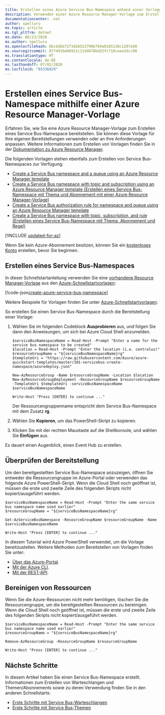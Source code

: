```yaml
---
title: Erstellen eines Azure Service Bus-Namespace anhand einer Vorlage
description: Verwenden einer Azure Resource Manager-Vorlage zum Erstellen eines Service Bus Messaging-Namespace
documentationcenter: .net
author: spelluru
ms.topic: article
ms.tgt_pltfrm: dotnet
ms.date: 06/23/2020
ms.author: spelluru
ms.openlocfilehash: 6bcbdbb72f3d26522790b769a8185138c1207a98
ms.sourcegitcommit: 877491bd46921c11dd478bd25fc718ceee2dcc08
ms.translationtype: HT
ms.contentlocale: de-DE
ms.lasthandoff: 07/02/2020
ms.locfileid: "85336829"
---
```

# <a name="create-a-service-bus-namespace-by-using-an-azure-resource-manager-template"></a>Erstellen eines Service Bus-Namespace mithilfe einer Azure Resource Manager-Vorlage

Erfahren Sie, wie Sie eine Azure Resource Manager-Vorlage zum Erstellen eines Service Bus-Namespace bereitstellen. Sie können diese Vorlage für Ihre eigenen Bereitstellungen verwenden oder an Ihre Anforderungen anpassen. Weitere Informationen zum Erstellen von Vorlagen finden Sie in der [Dokumentation zu Azure Resource Manager](/azure/azure-resource-manager/).

Die folgenden Vorlagen stehen ebenfalls zum Erstellen von Service Bus-Namespaces zur Verfügung:

* [Create a Service Bus namespace and a queue using an Azure Resource Manager template](./service-bus-resource-manager-namespace-queue.md)
* [Create a Service Bus namespace with topic and subscription using an Azure Resource Manager template (Erstellen eines Service Bus-Namespace mit Thema und Abonnement mit einer Azure Resource Manager-Vorlage)](./service-bus-resource-manager-namespace-topic.md)
* [Create a Service Bus authorization rule for namespace and queue using an Azure Resource Manager template](./service-bus-resource-manager-namespace-auth-rule.md)
* [Create a Service Bus namespace with topic, subscription, and rule (Erstellen eines Service Bus-Namespace mit Thema, Abonnement und Regel)](./service-bus-resource-manager-namespace-topic-with-rule.md)

[!INCLUDE [updated-for-az](../../includes/updated-for-az.md)]

Wenn Sie kein Azure-Abonnement besitzen, können Sie ein [kostenloses Konto](https://azure.microsoft.com/free/) erstellen, bevor Sie beginnen.

## <a name="create-a-service-bus-namespace"></a>Erstellen eines Service Bus-Namespaces

In dieser Schnellstartanleitung verwenden Sie eine [vorhandene Resource Manager-Vorlage](https://github.com/Azure/azure-quickstart-templates/blob/master/101-servicebus-create-namespace/azuredeploy.json) aus den [Azure-Schnellstartvorlagen](https://azure.microsoft.com/resources/templates/):

[!code-json[create-azure-service-bus-namespace](~/quickstart-templates/101-servicebus-create-namespace/azuredeploy.json)]

Weitere Beispiele für Vorlagen finden Sie unter [Azure-Schnellstartvorlagen](https://azure.microsoft.com/resources/templates/?resourceType=Microsoft.Servicebus&pageNumber=1&sort=Popular).

So erstellen Sie einen Service Bus-Namespace durch die Bereitstellung einer Vorlage:

1. Wählen Sie im folgenden Codeblock **Ausprobieren** aus, und folgen Sie dann den Anweisungen, um sich bei Azure Cloud Shell anzumelden.

    ```azurepowershell-interactive
    $serviceBusNamespaceName = Read-Host -Prompt "Enter a name for the service bus namespace to be created"
    $location = Read-Host -Prompt "Enter the location (i.e. centralus)"
    $resourceGroupName = "${serviceBusNamespaceName}rg"
    $templateUri = "https://raw.githubusercontent.com/Azure/azure-quickstart-templates/master/101-servicebus-create-namespace/azuredeploy.json"

    New-AzResourceGroup -Name $resourceGroupName -Location $location
    New-AzResourceGroupDeployment -ResourceGroupName $resourceGroupName -TemplateUri $templateUri -serviceBusNamespaceName $serviceBusNamespaceName

    Write-Host "Press [ENTER] to continue ..."
    ```

    Der Ressourcengruppenname entspricht dem Service Bus-Namespace mit dem Zusatz **rg**.

2. Wählen Sie **Kopieren**, um das PowerShell-Skript zu kopieren.
3. Klicken Sie mit der rechten Maustaste auf die Shellkonsole, und wählen Sie **Einfügen** aus.

Es dauert einen Augenblick, einen Event Hub zu erstellen.

## <a name="verify-the-deployment"></a>Überprüfen der Bereitstellung

Um den bereitgestellten Service Bus-Namespace anzuzeigen, öffnen Sie entweder die Ressourcengruppe im Azure-Portal oder verwenden das folgende Azure PowerShell-Skript. Wenn die Cloud Shell noch geöffnet ist, müssen die erste und zweite Zeile des folgenden Skripts nicht kopiert/ausgeführt werden.

```azurepowershell-interactive
$serviceBusNamespaceName = Read-Host -Prompt "Enter the same service bus namespace name used earlier"
$resourceGroupName = "${serviceBusNamespaceName}rg"

Get-AzServiceBusNamespace -ResourceGroupName $resourceGroupName -Name $serviceBusNamespaceName

Write-Host "Press [ENTER] to continue ..."
```

In diesem Tutorial wird Azure PowerShell verwendet, um die Vorlage bereitzustellen. Weitere Methoden zum Bereitstellen von Vorlagen finden Sie unter:

* [Über das Azure-Portal](../azure-resource-manager/templates/deploy-portal.md).
* [Mit der Azure CLI](../azure-resource-manager/templates/deploy-cli.md).
* [Mit der REST-API](../azure-resource-manager/templates/deploy-rest.md).

## <a name="clean-up-resources"></a>Bereinigen von Ressourcen

Wenn Sie die Azure-Ressourcen nicht mehr benötigen, löschen Sie die Ressourcengruppe, um die bereitgestellten Ressourcen zu bereinigen. Wenn die Cloud Shell noch geöffnet ist, müssen die erste und zweite Zeile des folgenden Skripts nicht kopiert/ausgeführt werden.

```azurepowershell-interactive
$serviceBusNamespaceName = Read-Host -Prompt "Enter the same service bus namespace name used earlier"
$resourceGroupName = "${serviceBusNamespaceName}rg"

Remove-AzResourceGroup -ResourceGroupName $resourceGroupName

Write-Host "Press [ENTER] to continue ..."
```

## <a name="next-steps"></a>Nächste Schritte

In diesem Artikel haben Sie einen Service Bus-Namespace erstellt. Informationen zum Erstellen von Warteschlangen und Themen/Abonnements sowie zu deren Verwendung finden Sie in den anderen Schnellstarts:

* [Erste Schritte mit Service Bus-Warteschlangen](service-bus-dotnet-get-started-with-queues.md)
* [Erste Schritte mit Service Bus-Themen](service-bus-dotnet-how-to-use-topics-subscriptions.md)
